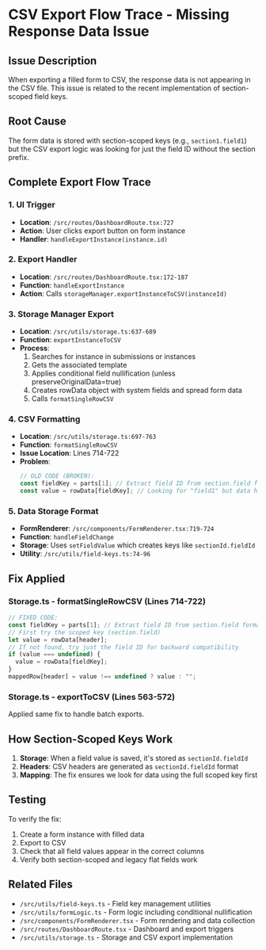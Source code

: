 # CSV Export Flow Trace - Missing Response Data Issue

## Issue Description
When exporting a filled form to CSV, the response data is not appearing in the CSV file. This issue is related to the recent implementation of section-scoped field keys.

## Root Cause
The form data is stored with section-scoped keys (e.g., `section1.field1`) but the CSV export logic was looking for just the field ID without the section prefix.

## Complete Export Flow Trace

### 1. UI Trigger
- **Location**: `/src/routes/DashboardRoute.tsx:727`
- **Action**: User clicks export button on form instance
- **Handler**: `handleExportInstance(instance.id)`

### 2. Export Handler
- **Location**: `/src/routes/DashboardRoute.tsx:172-187`
- **Function**: `handleExportInstance`
- **Action**: Calls `storageManager.exportInstanceToCSV(instanceId)`

### 3. Storage Manager Export
- **Location**: `/src/utils/storage.ts:637-689`
- **Function**: `exportInstanceToCSV`
- **Process**:
  1. Searches for instance in submissions or instances
  2. Gets the associated template
  3. Applies conditional field nullification (unless preserveOriginalData=true)
  4. Creates rowData object with system fields and spread form data
  5. Calls `formatSingleRowCSV`

### 4. CSV Formatting
- **Location**: `/src/utils/storage.ts:697-763`
- **Function**: `formatSingleRowCSV`
- **Issue Location**: Lines 714-722
- **Problem**: 
  ```typescript
  // OLD CODE (BROKEN):
  const fieldKey = parts[1]; // Extract field ID from section.field format
  const value = rowData[fieldKey]; // Looking for "field1" but data has "section1.field1"
  ```

### 5. Data Storage Format
- **FormRenderer**: `/src/components/FormRenderer.tsx:719-724`
- **Function**: `handleFieldChange`
- **Storage**: Uses `setFieldValue` which creates keys like `sectionId.fieldId`
- **Utility**: `/src/utils/field-keys.ts:74-96`

## Fix Applied

### Storage.ts - formatSingleRowCSV (Lines 714-722)
```typescript
// FIXED CODE:
const fieldKey = parts[1]; // Extract field ID from section.field format
// First try the scoped key (section.field)
let value = rowData[header];
// If not found, try just the field ID for backward compatibility
if (value === undefined) {
  value = rowData[fieldKey];
}
mappedRow[header] = value !== undefined ? value : "";
```

### Storage.ts - exportToCSV (Lines 563-572)
Applied same fix to handle batch exports.

## How Section-Scoped Keys Work

1. **Storage**: When a field value is saved, it's stored as `sectionId.fieldId`
2. **Headers**: CSV headers are generated as `sectionId.fieldId` format
3. **Mapping**: The fix ensures we look for data using the full scoped key first

## Testing
To verify the fix:
1. Create a form instance with filled data
2. Export to CSV
3. Check that all field values appear in the correct columns
4. Verify both section-scoped and legacy flat fields work

## Related Files
- `/src/utils/field-keys.ts` - Field key management utilities
- `/src/utils/formLogic.ts` - Form logic including conditional nullification
- `/src/components/FormRenderer.tsx` - Form rendering and data collection
- `/src/routes/DashboardRoute.tsx` - Dashboard and export triggers
- `/src/utils/storage.ts` - Storage and CSV export implementation